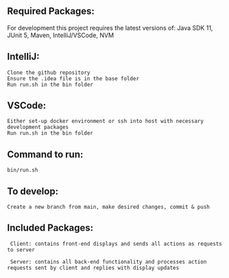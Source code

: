 ## Required Packages:
For development this project requires the latest versions of:
Java SDK 11, JUnit 5, Maven, IntelliJ/VSCode, NVM
## IntelliJ:
	Clone the github repository
	Ensure the .idea file is in the base folder
	Run run.sh in the bin folder
## VSCode:
	Either set-up docker environment or ssh into host with necessary development packages
	Run run.sh in the bin folder
## Command to run:
	bin/run.sh
## To develop:
	Create a new branch from main, make desired changes, commit & push
## Included Packages:

	 Client: contains front-end displays and sends all actions as requests to server

	 Server: contains all back-end functionality and processes action requests sent by client and replies with display updates


